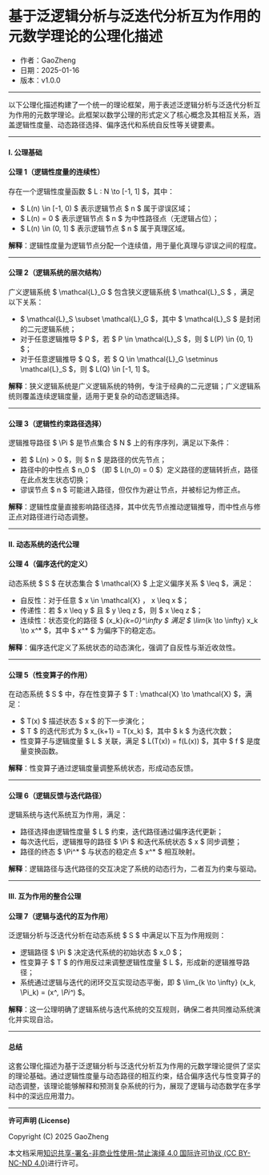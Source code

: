 # **基于泛逻辑分析与泛迭代分析互为作用的元数学理论的公理化描述**

- 作者：GaoZheng
- 日期：2025-01-16
- 版本：v1.0.0

---

以下公理化描述构建了一个统一的理论框架，用于表述泛逻辑分析与泛迭代分析互为作用的元数学理论。此框架以数学公理的形式定义了核心概念及其相互关系，涵盖逻辑性度量、动态路径选择、偏序迭代和系统自反性等关键要素。

---

#### **I. 公理基础**

#### **公理 1（逻辑性度量的连续性）**  
存在一个逻辑性度量函数 $ L : N \to [-1, 1] $，其中：
- $ L(n) \in [-1, 0) $ 表示逻辑节点 $ n $ 属于谬误区域；
- $ L(n) = 0 $ 表示逻辑节点 $ n $ 为中性路径点（无逻辑占位）；
- $ L(n) \in (0, 1] $ 表示逻辑节点 $ n $ 属于真理区域。

**解释**：逻辑性度量为逻辑节点分配一个连续值，用于量化真理与谬误之间的程度。

---

#### **公理 2（逻辑系统的层次结构）**  
广义逻辑系统 $ \mathcal{L}_G $ 包含狭义逻辑系统 $ \mathcal{L}_S $ ，满足以下关系：
- $ \mathcal{L}_S \subset \mathcal{L}_G $，其中 $ \mathcal{L}_S $ 是封闭的二元逻辑系统；
- 对于任意逻辑推导 $ P $，若 $ P \in \mathcal{L}_S $，则 $ L(P) \in \{0, 1\} $；
- 对于任意逻辑推导 $ Q $，若 $ Q \in \mathcal{L}_G \setminus \mathcal{L}_S $，则 $ L(Q) \in [-1, 1] $。

**解释**：狭义逻辑系统是广义逻辑系统的特例，专注于经典的二元逻辑；广义逻辑系统则覆盖连续逻辑度量，适用于更复杂的动态逻辑选择。

---

#### **公理 3（逻辑性约束路径选择）**  
逻辑推导路径 $ \Pi $ 是节点集合 $ N $ 上的有序序列，满足以下条件：
- 若 $ L(n) > 0 $，则 $ n $ 是路径的优先节点；
- 路径中的中性点 $ n_0 $ （即 $ L(n_0) = 0 $）定义路径的逻辑转折点，路径在此点发生状态切换；
- 谬误节点 $ n $ 可能进入路径，但仅作为避让节点，并被标记为修正点。

**解释**：逻辑性度量直接影响路径选择，其中优先节点推动逻辑推导，而中性点与修正点对路径进行动态调整。

---

#### **II. 动态系统的迭代公理**

#### **公理 4（偏序迭代的定义）**  
动态系统 $ S $ 在状态集合 $ \mathcal{X} $ 上定义偏序关系 $ \leq $，满足：
- 自反性：对于任意 $ x \in \mathcal{X} $，$ x \leq x $；
- 传递性：若 $ x \leq y $ 且 $ y \leq z $，则 $ x \leq z $；
- 连续性：状态变化的路径 $ \{x_k\}_{k=0}^\infty $ 满足 $ \lim_{k \to \infty} x_k \to x^* $，其中 $ x^* $ 为偏序下的稳定态。

**解释**：偏序迭代定义了系统状态的动态演化，强调了自反性与渐近收敛性。

---

#### **公理 5（性变算子的作用）**  
在动态系统 $ S $ 中，存在性变算子 $ T : \mathcal{X} \to \mathcal{X} $，满足：
- $ T(x) $ 描述状态 $ x $ 的下一步演化；
- $ T $ 的迭代形式为 $ x_{k+1} = T(x_k) $，其中 $ k $ 为迭代次数；
- 性变算子与逻辑度量 $ L $ 关联，满足 $ L(T(x)) = f(L(x)) $，其中 $ f $ 是度量变换函数。

**解释**：性变算子通过逻辑度量调整系统状态，形成动态反馈。

---

#### **公理 6（逻辑反馈与迭代路径）**  
逻辑系统与迭代系统互为作用，满足：
- 路径选择由逻辑性度量 $ L $ 约束，迭代路径通过偏序迭代更新；
- 每次迭代后，逻辑推导的路径 $ \Pi $ 和迭代系统状态 $ x $ 同步调整；
- 路径的终态 $ \Pi^* $ 与状态的稳定点 $ x^* $ 相互映射。

**解释**：逻辑路径与迭代路径的交互决定了系统的动态行为，二者互为约束与驱动。

---

#### **III. 互为作用的整合公理**

#### **公理 7（逻辑与迭代的互为作用）**  
泛逻辑分析与泛迭代分析在动态系统 $ S $ 中满足以下互为作用规则：
- 逻辑路径 $ \Pi $ 决定迭代系统的初始状态 $ x_0 $；
- 性变算子 $ T $ 的作用反过来调整逻辑性度量 $ L $，形成新的逻辑推导路径；
- 系统通过逻辑与迭代的闭环交互实现动态平衡，即 $ \lim_{k \to \infty} (x_k, \Pi_k) = (x^*, \Pi^*) $。

**解释**：这一公理明确了逻辑系统与迭代系统的交互规则，确保二者共同推动系统演化并实现自洽。

---

#### 总结
这套公理化描述为基于泛逻辑分析与泛迭代分析互为作用的元数学理论提供了坚实的理论基础。通过逻辑性度量与动态路径的相互约束，结合偏序迭代与性变算子的动态调整，该理论能够解释和预测复杂系统的行为，展现了逻辑与动态数学在多学科中的深远应用潜力。

---

**许可声明 (License)**

Copyright (C) 2025 GaoZheng 

本文档采用[知识共享-署名-非商业性使用-禁止演绎 4.0 国际许可协议 (CC BY-NC-ND 4.0)](https://creativecommons.org/licenses/by-nc-nd/4.0/deed.zh-Hans)进行许可。
